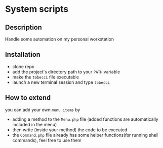 # System scripts

## Description

Handle some automation on my personal workstation

## Installation

* clone repo
* add the project's directory path to your `PATH` variable
* make the `tobecci` file executable
* launch a new terminal session and type `tobecci`

## How to extend

you can add your own `menu items` by

* adding a method to the `Menu.php` file (added functions are automatically included in the menu)  
* then write (inside your method) the code to be executed
* the `Command.php` file already has some helper functions(for running shell commands), feel free to use them
